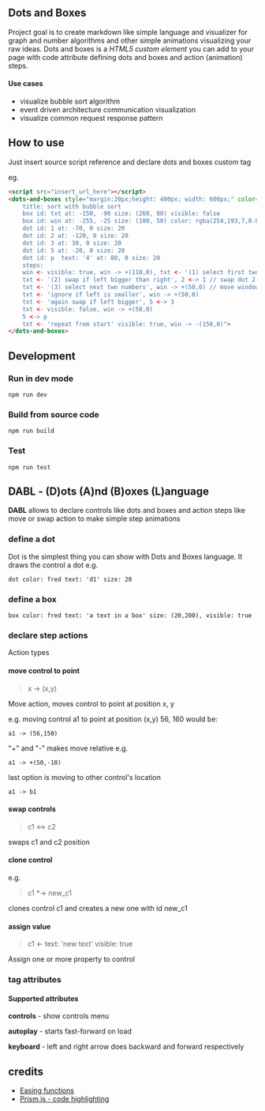 ## Dots and Boxes

Project goal is to create markdown like simple language and visualizer for graph and number algorithms 
and other simple animations visualizing your raw ideas. Dots and boxes is a *HTML5 custom element* you can add to your page with code 
attribute defining dots and boxes and action (animation) steps.

#### Use cases
- visualize bubble sort algorithm
- event driven architecture communication visualization
- visualize common request response pattern 

## How to use

Just insert source script reference and declare dots and boxes custom tag

eg.

```html
<script src="insert_url_here"></script>
<dots-and-boxes style="margin:20px;height: 400px; width: 600px;" color="white" code="
    title: sort with bubble sort
    box id: txt at: -150, -90 size: (260, 80) visible: false
    box id: win at: -255, -25 size: (100, 50) color: rgba(254,193,7,0.6) visible: false
    dot id: 1 at: -70, 0 size: 20
    dot id: 2 at: -120, 0 size: 20
    dot id: 3 at: 30, 0 size: 20
    dot id: 5 at: -20, 0 size: 20
    dot id: p  text: '4' at: 80, 0 size: 20
    steps:
    win <- visible: true, win -> +(110,0), txt <- '(1) select first two numbers'  visible: true
    txt <- '(2) swap if left bigger than right', 2 <-> 1 // swap dot 2 with 1
    txt <- '(3) select next two numbers', win -> +(50,0) // move window by 50px right
    txt <- 'ignore if left is smaller', win -> +(50,0)
    txt <- 'again swap if left bigger', 5 <-> 3
    txt <- visible: false, win -> +(50,0)
    5 <-> p
    txt <- 'repeat from start' visible: true, win -> -(150,0)">
</dots-and-boxes>
```

## Development

### Run in dev mode

```shell
npm run dev
```

### Build from source code

```shell
npm run build
```

### Test

```shell
npm run test
```

## DABL - (D)ots (A)nd (B)oxes (L)anguage

**DABL** allows to declare controls like dots and boxes
and action steps like move or swap action to make simple step animations

### define a dot

Dot is the simplest thing you can show with Dots and Boxes language. 
It draws the control a dot
e.g.

```dabl
dot color: fred text: 'd1' size: 20
```
### define a box

```dabl
box color: fred text: 'a text in a box' size: (20,200), visible: true
```
### declare step actions

Action types

#### move control to point 

> x -> (x,y)

Move action, moves control to point at position x, y

e.g. moving control a1 to point at position (x,y) 56, 160 would be:
```text
a1 -> (56,150)
```
"+" and "-" makes move relative e.g.
```text
a1 -> +(50,-10)
```
last option is moving to other control's location
```text
a1 -> b1
```
 
#### swap controls

> c1 <-> c2

swaps c1 and c2 position 

#### clone control
e.g.
> c1 *-> new_c1

clones control c1 and creates a new one with id new_c1

#### assign value

> c1 <- text: 'new text' visible: true

Assign one or more property to control

### <dots-and-boxes> tag attributes

#### Supported attributes

**controls**  - show controls menu

**autoplay** - starts fast-forward on load

**keyboard** - left and right arrow does backward and forward respectively

## credits

- [Easing functions](https://gizma.com/easing/)
- [Prism.js - code highlighting](https://prismjs.com/)